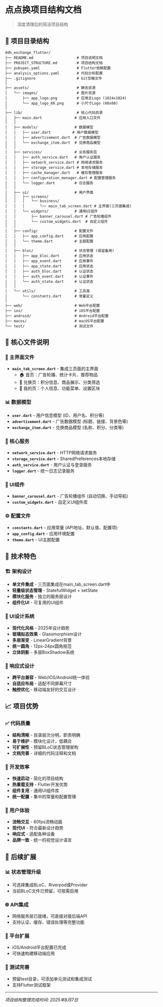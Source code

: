 # 点点换项目结构文档

> 深度清理后的简洁项目结构

## 📁 项目目录结构

```
ddh_exchange_flutter/
├── README.md                    # 项目说明文档
├── PROJECT_STRUCTURE.md         # 项目结构文档
├── pubspec.yaml                 # Flutter依赖配置
├── analysis_options.yaml        # 代码分析配置
├── .gitignore                   # Git忽略文件
│
├── assets/                      # 静态资源
│   └── images/                  # 图片资源
│       ├── app_logo.png         # 应用主Logo (1024x1024)
│       └── app_logo_60.png      # 小尺寸Logo (60x60)
│
├── lib/                         # 核心代码目录
│   ├── main.dart               # 应用入口文件
│   │
│   ├── models/                 # 数据模型
│   │   ├── user.dart          # 用户数据模型
│   │   ├── advertisement.dart  # 广告数据模型
│   │   └── exchange_item.dart  # 兑换商品模型
│   │
│   ├── services/               # 业务服务层
│   │   ├── auth_service.dart   # 用户认证服务
│   │   ├── network_service.dart # 网络请求服务
│   │   ├── storage_service.dart # 本地存储服务
│   │   ├── cache_manager.dart   # 缓存管理服务
│   │   ├── configuration_manager.dart # 配置管理服务
│   │   └── logger.dart         # 日志服务
│   │
│   ├── ui/                     # 用户界面
│   │   ├── screens/
│   │   │   └── business/
│   │   │       └── main_tab_screen.dart # 主界面(三页面集成)
│   │   └── widgets/            # 通用UI组件
│   │       ├── banner_carousel.dart # 广告轮播组件
│   │       └── custom_widgets.dart  # 自定义组件
│   │
│   ├── config/                 # 配置文件
│   │   ├── app_config.dart     # 应用配置
│   │   └── theme.dart          # 主题配置
│   │
│   ├── bloc/                   # 状态管理 (保留备用)
│   │   ├── app_bloc.dart       # 应用状态
│   │   ├── app_event.dart      # 应用事件
│   │   ├── app_state.dart      # 应用状态
│   │   ├── auth_bloc.dart      # 认证状态
│   │   ├── auth_event.dart     # 认证事件
│   │   └── auth_state.dart     # 认证状态
│   │
│   └── utils/                  # 工具类
│       └── constants.dart      # 常量定义
│
├── web/                        # Web平台配置
├── ios/                        # iOS平台配置
├── android/                    # Android平台配置
├── macos/                      # macOS平台配置
└── test/                       # 测试文件
```

## 🎯 核心文件说明

### 📱 主界面文件
- **`main_tab_screen.dart`** - 集成三页面的主界面
  - 🏠 首页：广告轮播、统计卡片、推荐物品
  - 🛒 兑换页：积分信息、商品展示、分类筛选
  - 👤 我的页：个人信息、功能菜单、设置区块

### 📊 数据模型
- **`user.dart`** - 用户信息模型 (ID、用户名、积分等)
- **`advertisement.dart`** - 广告数据模型 (标题、链接、背景色等)
- **`exchange_item.dart`** - 兑换商品模型 (名称、积分、分类等)

### 🔧 核心服务
- **`network_service.dart`** - HTTP网络请求服务
- **`storage_service.dart`** - SharedPreferences本地存储
- **`auth_service.dart`** - 用户认证与登录服务
- **`logger.dart`** - 统一日志记录服务

### 🎨 UI组件
- **`banner_carousel.dart`** - 广告轮播组件 (自动切换、手动导航)
- **`custom_widgets.dart`** - 自定义UI组件库

### ⚙️ 配置文件
- **`constants.dart`** - 应用常量 (API地址、默认值、配置项)
- **`app_config.dart`** - 应用环境配置
- **`theme.dart`** - UI主题配置

## 🚀 技术特色

### 🏗️ 架构设计
- **单文件集成** - 三页面集成在main_tab_screen.dart中
- **轻量级状态管理** - StatefulWidget + setState
- **模块化服务** - 独立的服务层设计
- **组件化UI** - 可复用的UI组件

### 🎨 UI设计系统
- **现代化风格** - 2025年设计趋势
- **玻璃拟态效果** - Glassmorphism设计
- **多层渐变** - LinearGradient背景
- **统一圆角** - 12px-24px圆角规范
- **立体阴影** - 多层BoxShadow系统

### 📱 响应式设计
- **跨平台兼容** - Web/iOS/Android统一体验
- **自适应布局** - 适配不同屏幕尺寸
- **触控优化** - 移动端友好的交互设计

## 📈 项目优势

### ✅ 代码质量
- **结构清晰** - 目录层次分明，职责明确
- **易于维护** - 模块化设计，低耦合
- **可扩展性** - 预留BLoC状态管理架构
- **文档完善** - 详细的代码注释和文档

### 🚀 开发效率
- **快速启动** - 简化的项目结构
- **热重载支持** - Flutter开发优势
- **组件复用** - 通用UI组件库
- **统一配置** - 集中的常量和配置管理

### 🎯 用户体验
- **流畅交互** - 60fps流畅动画
- **现代UI** - 符合最新设计趋势
- **响应式** - 适配各种设备
- **品牌一致** - 统一的视觉设计语言

## 🔄 后续扩展

### 📊 状态管理升级
- 可选择集成BLoC、Riverpod或Provider
- 当前BLoC文件已预留，可按需启用

### 🌐 API集成
- 网络服务层已就绪，可直接对接后端API
- 支持认证、缓存、错误处理等完整功能

### 📱 平台扩展
- iOS/Android平台配置已完成
- 可快速构建移动端应用

### 🧪 测试完善
- 预留test目录，可添加单元测试和集成测试
- 支持Flutter测试框架

---

*项目结构整理完成时间: 2025年8月7日*
